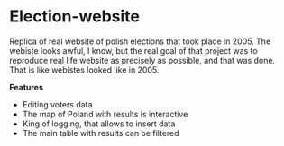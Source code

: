 # Election-website
Replica of real website of polish elections that took place in 2005. The webiste looks awful, I know, but the real goal of that
project was to reproduce real life website as precisely as possible, and that was done. That is like webistes looked like in 2005.

**Features**
* Editing voters data
* The map of Poland with results is interactive
* King of logging, that allows to insert data
* The main table with results can be filtered

